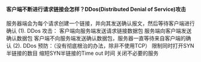 #### 客户端不断进行请求链接会怎样？DDos(Distributed Denial of Service)攻击

 服务器端会为每个请求创建一个链接，并向其发送确认报文，然后等待客户端进行确认
(1). DDos 攻击：
客户端向服务端发送请求链接数据包
服务端向客户端发送确认数据包
客户端不向服务端发送确认数据包，服务器一直等待来自客户端的确认
(2). DDos 预防：（没有彻底根治的办法，除非不使用TCP）
限制同时打开SYN半链接的数目
缩短SYN半链接的Time out 时间
关闭不必要的服务 
